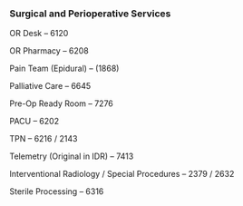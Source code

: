 ### Surgical and Perioperative Services

OR Desk – 6120

OR Pharmacy – 6208

Pain Team (Epidural) – (1868)

Palliative Care – 6645

Pre-Op Ready Room – 7276

PACU – 6202

TPN – 6216 / 2143

Telemetry (Original in IDR) – 7413

Interventional Radiology / Special Procedures – 2379 / 2632

Sterile Processing – 6316
